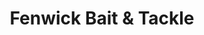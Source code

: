 ---
title: "Fenwick Bait & Tackle"
url: /fenwick-island/fenwick-bait-und-tackle/
shop: Allgemein
---